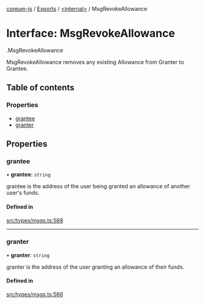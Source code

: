 [coreum-js](../README.md) / [Exports](../modules.md) / [<internal\>](../modules/internal_.md) / MsgRevokeAllowance

# Interface: MsgRevokeAllowance

[<internal>](../modules/internal_.md).MsgRevokeAllowance

MsgRevokeAllowance removes any existing Allowance from Granter to Grantee.

## Table of contents

### Properties

- [grantee](internal_.MsgRevokeAllowance.md#grantee)
- [granter](internal_.MsgRevokeAllowance.md#granter)

## Properties

### grantee

• **grantee**: `string`

grantee is the address of the user being granted an allowance of another user's funds.

#### Defined in

[src/types/msgs.ts:568](https://github.com/PulsaraIO/coreum-js/blob/37352c6/src/types/msgs.ts#L568)

___

### granter

• **granter**: `string`

granter is the address of the user granting an allowance of their funds.

#### Defined in

[src/types/msgs.ts:566](https://github.com/PulsaraIO/coreum-js/blob/37352c6/src/types/msgs.ts#L566)
